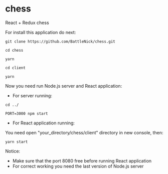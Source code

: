 # chess
React + Redux chess


For install this application do next:
```
git clone https://github.com/BattleNick/chess.git
```

```
cd chess
```

```
yarn
```

```
cd client
```

```
yarn
```

Now you need run Node.js server and React application:
- For server running:

```
cd ../
```
```
PORT=3000 npm start
```
- For React application running:

You need open "your_directory/chess/client" directory in new console, then:

```
yarn start
```

Notice:
 - Make sure that the port 8080 free before running React application
 - For correct working you need the last version of Node.js server

